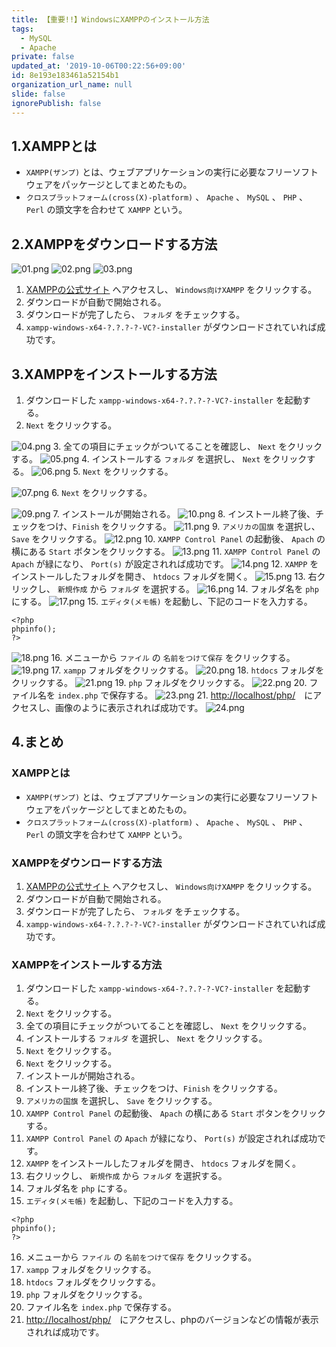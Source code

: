 ```yaml
---
title: 【重要!!】WindowsにXAMPPのインストール方法
tags:
  - MySQL
  - Apache
private: false
updated_at: '2019-10-06T00:22:56+09:00'
id: 8e193e183461a52154b1
organization_url_name: null
slide: false
ignorePublish: false
---
```

## 1.XAMPPとは
- `XAMPP(ザンプ)` とは、ウェブアプリケーションの実行に必要なフリーソフトウェアをパッケージとしてまとめたもの。
- `クロスプラットフォーム(cross(X)-platform)` 、 `Apache` 、 `MySQL` 、 `PHP` 、 `Perl` の頭文字を合わせて `XAMPP` という。

## 2.XAMPPをダウンロードする方法
![01.png](https://qiita-image-store.s3.ap-northeast-1.amazonaws.com/0/449867/8826e125-b921-308d-90ca-cb32c943f609.png)
![02.png](https://qiita-image-store.s3.ap-northeast-1.amazonaws.com/0/449867/bbe4f49b-5141-0418-35df-dc7347080b79.png)
![03.png](https://qiita-image-store.s3.ap-northeast-1.amazonaws.com/0/449867/a0688185-a243-98d7-92c6-6934edaf9667.png)


1. [XAMPPの公式サイト](https://www.apachefriends.org/jp/index.html) へアクセスし、 `Windows向けXAMPP` をクリックする。
2. ダウンロードが自動で開始される。
3. ダウンロードが完了したら、 `フォルダ` をチェックする。
4. `xampp-windows-x64-?.?.?-?-VC?-installer` がダウンロードされていれば成功です。

## 3.XAMPPをインストールする方法
1. ダウンロードした `xampp-windows-x64-?.?.?-?-VC?-installer` を起動する。
2. `Next` をクリックする。

![04.png](https://qiita-image-store.s3.ap-northeast-1.amazonaws.com/0/449867/5da6b70b-713a-1ed1-e249-19a3cf9af793.png)
3. 全ての項目にチェックがついてることを確認し、 `Next` をクリックする。
![05.png](https://qiita-image-store.s3.ap-northeast-1.amazonaws.com/0/449867/51b56070-6de2-8b73-59a0-7ca4ab1c172c.png)
4. インストールする `フォルダ` を選択し、 `Next` をクリックする。
![06.png](https://qiita-image-store.s3.ap-northeast-1.amazonaws.com/0/449867/6331a74b-e229-994a-35e5-c600c3195393.png)
5. `Next` をクリックする。

![07.png](https://qiita-image-store.s3.ap-northeast-1.amazonaws.com/0/449867/e1ef40a6-6a73-a3be-7665-3cf29b25a9ae.png)
6. `Next` をクリックする。

![09.png](https://qiita-image-store.s3.ap-northeast-1.amazonaws.com/0/449867/616d471e-8841-4d17-6548-d2dca1e90b4a.png)
7. インストールが開始される。
![10.png](https://qiita-image-store.s3.ap-northeast-1.amazonaws.com/0/449867/d58f097b-2d6f-7d77-4921-0e6ae44f8f19.png)
8. インストール終了後、チェックをつけ、`Finish` をクリックする。
![11.png](https://qiita-image-store.s3.ap-northeast-1.amazonaws.com/0/449867/104a3018-e15c-8cba-d423-6bc420cfd30d.png)
9. `アメリカの国旗` を選択し、 `Save` をクリックする。
![12.png](https://qiita-image-store.s3.ap-northeast-1.amazonaws.com/0/449867/1c46ec9a-e3df-3932-9073-3553af559c46.png)
10. `XAMPP Control Panel` の起動後、 `Apach` の横にある `Start` ボタンをクリックする。
![13.png](https://qiita-image-store.s3.ap-northeast-1.amazonaws.com/0/449867/09d71fc2-965f-b663-df75-b03f8ea575d2.png)
11. `XAMPP Control Panel` の `Apach` が緑になり、 `Port(s)` が設定されれば成功です。
![14.png](https://qiita-image-store.s3.ap-northeast-1.amazonaws.com/0/449867/082d28c0-7b13-c4e2-58ac-e4d4cf0d3c45.png)
12. `XAMPP` をインストールしたフォルダを開き、 `htdocs` フォルダを開く。
![15.png](https://qiita-image-store.s3.ap-northeast-1.amazonaws.com/0/449867/ae3639f3-47a4-ab57-798f-1704cdefba1b.png)
13. 右クリックし、 `新規作成` から `フォルダ` を選択する。
![16.png](https://qiita-image-store.s3.ap-northeast-1.amazonaws.com/0/449867/f3758d9f-6fea-ec7e-23f5-fcd8c10267eb.png)
14. フォルダ名を `php` にする。
![17.png](https://qiita-image-store.s3.ap-northeast-1.amazonaws.com/0/449867/505be647-c157-c976-5266-2b910d3fb6b9.png)
15. `エディタ(メモ帳)` を起動し、下記のコードを入力する。

```php:テストソースコード
<?php
phpinfo();
?>
```
![18.png](https://qiita-image-store.s3.ap-northeast-1.amazonaws.com/0/449867/aa79c8ca-3761-a68a-5121-eef209568769.png)
16. メニューから `ファイル` の `名前をつけて保存` をクリックする。
![19.png](https://qiita-image-store.s3.ap-northeast-1.amazonaws.com/0/449867/56dffc09-b309-9ac9-6cb7-7a2b4e4ce5cb.png)
17. `xampp` フォルダをクリックする。
![20.png](https://qiita-image-store.s3.ap-northeast-1.amazonaws.com/0/449867/49da6cdd-ee01-4fc1-a53c-8066a007b859.png)
18. `htdocs` フォルダをクリックする。
![21.png](https://qiita-image-store.s3.ap-northeast-1.amazonaws.com/0/449867/821f09b8-8083-015b-efe7-e82804e61f6e.png)
19. `php` フォルダをクリックする。
![22.png](https://qiita-image-store.s3.ap-northeast-1.amazonaws.com/0/449867/b0ab33e9-0b93-9882-ea7e-c0a2d3a9991b.png)
20. ファイル名を `index.php` で保存する。
![23.png](https://qiita-image-store.s3.ap-northeast-1.amazonaws.com/0/449867/ad721039-4a52-c244-3bb6-aa952d326e30.png)
21. [http://localhost/php/](http://localhost/php/)　にアクセスし、画像のように表示されれば成功です。
![24.png](https://qiita-image-store.s3.ap-northeast-1.amazonaws.com/0/449867/0e387f02-9b20-7cdc-5541-c454dc895cb3.png)


## 4.まとめ

### XAMPPとは
- `XAMPP(ザンプ)` とは、ウェブアプリケーションの実行に必要なフリーソフトウェアをパッケージとしてまとめたもの。
- `クロスプラットフォーム(cross(X)-platform)` 、 `Apache` 、 `MySQL` 、 `PHP` 、 `Perl` の頭文字を合わせて `XAMPP` という。

### XAMPPをダウンロードする方法
1. [XAMPPの公式サイト](https://www.apachefriends.org/jp/index.html) へアクセスし、 `Windows向けXAMPP` をクリックする。
2. ダウンロードが自動で開始される。
3. ダウンロードが完了したら、 `フォルダ` をチェックする。
4. `xampp-windows-x64-?.?.?-?-VC?-installer` がダウンロードされていれば成功です。

### XAMPPをインストールする方法
1. ダウンロードした `xampp-windows-x64-?.?.?-?-VC?-installer` を起動する。
2. `Next` をクリックする。
3. 全ての項目にチェックがついてることを確認し、 `Next` をクリックする。
4. インストールする `フォルダ` を選択し、 `Next` をクリックする。
5. `Next` をクリックする。
6. `Next` をクリックする。
7. インストールが開始される。
8. インストール終了後、チェックをつけ、`Finish` をクリックする。
9. `アメリカの国旗` を選択し、 `Save` をクリックする。
10. `XAMPP Control Panel` の起動後、 `Apach` の横にある `Start` ボタンをクリックする。
11. `XAMPP Control Panel` の `Apach` が緑になり、 `Port(s)` が設定されれば成功です。
12. `XAMPP` をインストールしたフォルダを開き、 `htdocs` フォルダを開く。
13. 右クリックし、 `新規作成` から `フォルダ` を選択する。
14. フォルダ名を `php` にする。
15. `エディタ(メモ帳)` を起動し、下記のコードを入力する。

```php:テストソースコード
<?php
phpinfo();
?>
```
16. メニューから `ファイル` の `名前をつけて保存` をクリックする。
17. `xampp` フォルダをクリックする。
18. `htdocs` フォルダをクリックする。
19. `php` フォルダをクリックする。
20. ファイル名を `index.php` で保存する。
21. [http://localhost/php/](http://localhost/php/)　にアクセスし、phpのバージョンなどの情報が表示されれば成功です。



